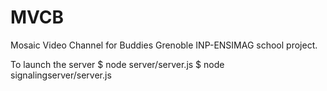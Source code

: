 MVCB
====

Mosaic Video Channel for Buddies
Grenoble INP-ENSIMAG school project.

To launch the server
$ node server/server.js
$ node signalingserver/server.js
